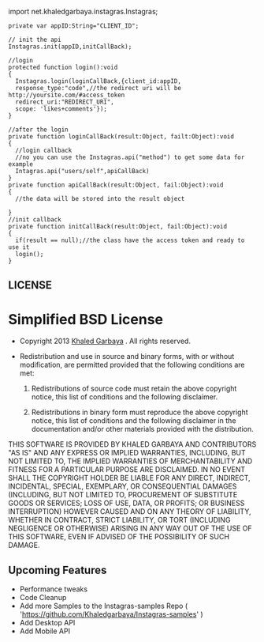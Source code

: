 import net.khaledgarbaya.instagras.Instagras;

    private var appID:String="CLIENT_ID";

    // init the api
    Instagras.init(appID,initCallBack);

    //login
    protected function login():void
    {
      Instagras.login(loginCallBack,{client_id:appID,
      response_type:"code",//the redirect uri will be http://yoursite.com/#access_token
      redirect_uri:"REDIRECT_URI",
      scope: 'likes+comments'});
    }

    //after the login
    private function loginCallBack(result:Object, failt:Object):void
    {
      //login callback	
      //no you can use the Instagras.api("method") to get some data for example
      Intagras.api("users/self",apiCallBack)
    }
    private function apiCallBack(result:Object, fail:Object):void
    {
      //the data will be stored into the result object

    }
    //init callback
    private function initCallBack(result:Object, fail:Object):void
    {
      if(result == null);//the class have the access token and ready to use it
      login();
    }
      
LICENSE
-------
Simplified BSD License
======================

* Copyright 2013 [Khaled Garbaya](http://khaledgarbaya.net/) . All rights reserved.

* Redistribution and use in source and binary forms, with or without modification,
are permitted provided that the following conditions are met:

   1. Redistributions of source code must retain the above copyright notice, this list of
      conditions and the following disclaimer.

   2. Redistributions in binary form must reproduce the above copyright notice, this list
      of conditions and the following disclaimer in the documentation and/or other materials
      provided with the distribution.

THIS SOFTWARE IS PROVIDED BY KHALED GARBAYA AND CONTRIBUTORS "AS IS" AND ANY EXPRESS OR IMPLIED WARRANTIES, INCLUDING, BUT NOT LIMITED TO, THE IMPLIED WARRANTIES OF MERCHANTABILITY AND FITNESS FOR A PARTICULAR PURPOSE ARE DISCLAIMED. IN NO EVENT SHALL THE COPYRIGHT HOLDER BE LIABLE FOR ANY DIRECT, INDIRECT, INCIDENTAL, SPECIAL, EXEMPLARY, OR CONSEQUENTIAL DAMAGES (INCLUDING, BUT NOT LIMITED TO, PROCUREMENT OF SUBSTITUTE GOODS OR SERVICES; LOSS OF USE, DATA, OR PROFITS; OR BUSINESS INTERRUPTION) HOWEVER CAUSED AND ON ANY THEORY OF LIABILITY, WHETHER IN CONTRACT, STRICT LIABILITY, OR TORT (INCLUDING NEGLIGENCE OR OTHERWISE) ARISING IN ANY WAY OUT OF THE USE OF THIS SOFTWARE, EVEN IF ADVISED OF THE POSSIBILITY OF SUCH DAMAGE.

Upcoming Features
-----------------
* Performance tweaks
* Code Cleanup
* Add more Samples to the Instagras-samples Repo ( 'https://github.com/Khaledgarbaya/Instagras-samples' )
* Add Desktop API
* Add Mobile API

